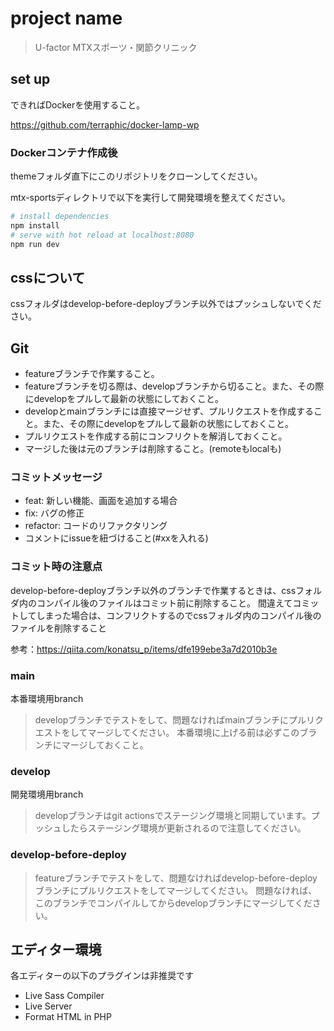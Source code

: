 # project name
> U-factor MTXスポーツ・関節クリニック

## set up
できればDockerを使用すること。

https://github.com/terraphic/docker-lamp-wp
### Dockerコンテナ作成後
themeフォルダ直下にこのリポジトリをクローンしてください。

mtx-sportsディレクトリで以下を実行して開発環境を整えてください。
```bash
# install dependencies
npm install
# serve with hot reload at localhost:8080
npm run dev
```
## cssについて
cssフォルダはdevelop-before-deployブランチ以外ではプッシュしないでください。
## Git
- featureブランチで作業すること。
- featureブランチを切る際は、developブランチから切ること。また、その際にdevelopをプルして最新の状態にしておくこと。
- developとmainブランチには直接マージせず、プルリクエストを作成すること。また、その際にdevelopをプルして最新の状態にしておくこと。
- プルリクエストを作成する前にコンフリクトを解消しておくこと。
- マージした後は元のブランチは削除すること。(remoteもlocalも) 
### コミットメッセージ
- feat: 新しい機能、画面を追加する場合
- fix: バグの修正
- refactor: コードのリファクタリング
- コメントにissueを紐づけること(#xxを入れる)

### コミット時の注意点
develop-before-deployブランチ以外のブランチで作業するときは、cssフォルダ内のコンパイル後のファイルはコミット前に削除すること。
間違えてコミットしてしまった場合は、コンフリクトするのでcssフォルダ内のコンパイル後のファイルを削除すること

参考：https://qiita.com/konatsu_p/items/dfe199ebe3a7d2010b3e
### main
本番環境用branch
> developブランチでテストをして、問題なければmainブランチにプルリクエストをしてマージしてください。
> 本番環境に上げる前は必ずこのブランチにマージしておくこと。
### develop
開発環境用branch
> developブランチはgit actionsでステージング環境と同期しています。プッシュしたらステージング環境が更新されるので注意してください。
### develop-before-deploy
> featureブランチでテストをして、問題なければdevelop-before-deployブランチにプルリクエストをしてマージしてください。
> 問題なければ、このブランチでコンパイルしてからdevelopブランチにマージしてください。

## エディター環境
各エディターの以下のプラグインは非推奨です
- Live Sass Compiler
- Live Server
- Format HTML in PHP
